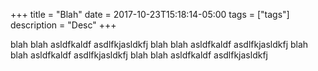 +++
title = "Blah"
date = 2017-10-23T15:18:14-05:00
tags = ["tags"]
description = "Desc"
+++

blah blah asldfkaldf asdlfkjasldkfj
blah blah asldfkaldf asdlfkjasldkfj
blah blah asldfkaldf asdlfkjasldkfj
blah blah asldfkaldf asdlfkjasldkfj

